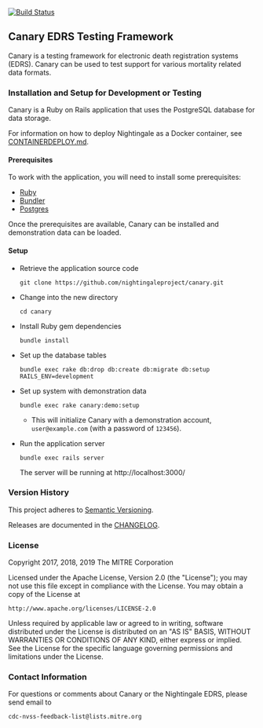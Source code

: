 [![Build Status](https://travis-ci.org/nightingaleproject/canary.svg?branch=master)](https://travis-ci.org/nightingaleproject/canary)

## Canary EDRS Testing Framework

Canary is a testing framework for electronic death registration systems (EDRS). Canary can be used to test support for various mortality related data formats.

### Installation and Setup for Development or Testing

Canary is a Ruby on Rails application that uses the PostgreSQL database for data storage.

For information on how to deploy Nightingale as a Docker container, see [CONTAINERDEPLOY.md](CONTAINERDEPLOY.md).

#### Prerequisites

To work with the application, you will need to install some prerequisites:

* [Ruby](https://www.ruby-lang.org/)
* [Bundler](http://bundler.io/)
* [Postgres](http://www.postgresql.org/)

Once the prerequisites are available, Canary can be installed and demonstration data can be loaded.

#### Setup

* Retrieve the application source code

    `git clone https://github.com/nightingaleproject/canary.git`

* Change into the new directory

    `cd canary`

* Install Ruby gem dependencies

    `bundle install`

* Set up the database tables

    `bundle exec rake db:drop db:create db:migrate db:setup RAILS_ENV=development`

* Set up system with demonstration data

    `bundle exec rake canary:demo:setup`

  * This will initialize Canary with a demonstration account, `user@example.com` (with a password of `123456`).

* Run the application server

    `bundle exec rails server`

    The server will be running at http://localhost:3000/

### Version History

This project adheres to [Semantic Versioning](http://semver.org/).

Releases are documented in the [CHANGELOG](https://github.com/nightingaleproject/canary/blob/master/CHANGELOG.md).

### License

Copyright 2017, 2018, 2019 The MITRE Corporation

Licensed under the Apache License, Version 2.0 (the "License"); you may not use this file except in compliance with the License. You may obtain a copy of the License at

```
http://www.apache.org/licenses/LICENSE-2.0
```

Unless required by applicable law or agreed to in writing, software distributed under the License is distributed on an "AS IS" BASIS, WITHOUT WARRANTIES OR CONDITIONS OF ANY KIND, either express or implied. See the License for the specific language governing permissions and limitations under the License.

### Contact Information

For questions or comments about Canary or the Nightingale EDRS, please send email to

    cdc-nvss-feedback-list@lists.mitre.org
